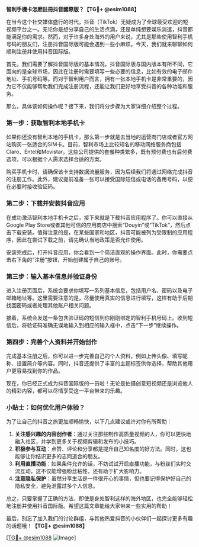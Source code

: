 **智利手機卡怎麽註冊抖音國際版？【TG💪+ @esim1088】**

在当今这个社交媒体盛行的时代，抖音（TikTok）无疑成为了全球最受欢迎的短视频平台之一。无论你是想分享自己的生活点滴，还是单纯想要娱乐消遣，抖音都能满足你的需求。然而，对于许多身处海外的用户来说，尤其是那些使用智利手机号码的朋友们，注册抖音国际版可能会遇到一些小麻烦。今天，我们就来聊聊如何顺利注册并使用抖音国际版。

首先，我们需要了解抖音国际版的基本情况。抖音国际版与国内版本有所不同，它面向的是全球市场，因此在注册时需要填写一些必要的信息，比如有效的电子邮件地址、手机号码等。而对于智利用户而言，拥有一张本地手机卡是非常重要的，因为它不仅能够帮助我们完成注册流程，还能让我们更好地享受抖音的各种功能和服务。

那么，具体该如何操作呢？接下来，我们将分步骤为大家详细介绍整个过程。

### 第一步：获取智利本地手机卡

如果你还没有智利本地的手机卡，那么第一步就是去当地的运营商门店或者官方网站购买一张适合的SIM卡。目前，智利市场上比较知名的移动网络服务商包括Claro、Entel和Movistar。这些公司提供的套餐种类繁多，既有预付费也有后付费选项，可以根据个人需求选择合适的方案。

购买手机卡时，请确保该卡支持数据流量服务，因为后续我们将通过网络完成抖音的注册工作。此外，建议提前准备一张可以接受国际短信或电话的备用号码，以便在必要时接收验证码。

### 第二步：下载并安装抖音应用

在成功激活智利本地手机卡之后，接下来就是下载抖音应用程序了。你可以直接从Google Play Store或者其他可信的应用商店中搜索“Douyin”或“TikTok”，然后点击下载安装。值得注意的是，在某些国家和地区，抖音可能被列为受限制的应用程序，因此在尝试下载之前，请先确认当地政策是否允许使用。

安装完成后，打开抖音应用，你会看到一个简洁直观的操作界面。此时，你需要点击右下角的“注册”按钮，开始创建属于自己的账号。

### 第三步：输入基本信息并验证身份

进入注册页面后，系统会要求你填写一系列基本信息，包括用户名、密码以及电子邮箱地址等。这里需要注意的是，尽量使用真实的信息进行填写，这样有助于后期找回密码或者处理其他账户相关问题。

接着，系统会发送一条包含验证码的短信到你刚刚绑定的智利手机号码上。收到短信后，将验证码准确无误地输入到相应的输入框中，点击“下一步”继续操作。

### 第四步：完善个人资料并开始创作

完成基本注册之后，你可以进一步完善自己的个人资料，例如上传头像、填写昵称、设置简介等内容。同时，抖音还提供了丰富的主题标签供你选择，帮助其他用户更容易找到你的作品。

现在，你已经正式成为抖音国际版的一员啦！无论是拍摄创意短视频还是浏览他人的精彩内容，都可以尽情享受这一平台带来的乐趣。

### 小贴士：如何优化用户体验？

为了让自己的抖音之旅更加顺畅愉快，以下几点建议或许对你有所帮助：

1. **关注感兴趣的内容创作者**：通过关注那些制作高质量视频的人，你可以更快地融入社区，并学到更多关于视频剪辑和发布的小技巧。
2. **积极参与互动**：点赞、评论和分享都是提升自己知名度的好方法。同时，这也能够让你结识更多的志同道合的朋友。
3. **利用直播功能**：如果条件允许的话，不妨试试开启直播功能，与粉丝们实时交流互动，这不仅能增强粉丝粘性，还有助于扩大影响力。
4. **注意隐私保护**：虽然分享生活是一件很开心的事情，但也要记得保护好自己的隐私安全，避免泄露过多个人信息。

总之，只要掌握了正确的方法，即使是身处智利这样的海外地区，也完全能够轻松地注册并使用抖音国际版。希望这篇文章能给大家带来一些实用的帮助！

最后，别忘了加入我们的讨论群组，与其他热爱抖音的小伙伴们一起探讨更多有趣的话题哦！**【TG💪+ @esim1088】**

[[TG💪+ @esim1088](https://t.me/s/esim1088) ![Image](https://i.postimg.cc/4NQfJmqS/Snipaste-2025-05-13-00-14-12.png)]